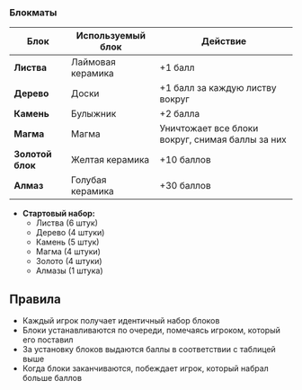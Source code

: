 ### Блокматы

Блок|Используемый блок|Действие
---|---|---
**Листва**|Лаймовая керамика|+1 балл
**Дерево**|Доски|+1 балл за каждую листву вокруг
**Камень**|Булыжник|+2 балла
**Магма**|Магма|Уничтожает все блоки вокруг, снимая баллы за них
**Золотой блок**|Желтая керамика|+10 баллов
**Алмаз**|Голубая керамика|+30 баллов

* **Стартовый набор:**
    - Листва (6 штук)
    - Дерево (4 штуки)
    - Камень (5 штук)
    - Магма (4 штуки)
    - Золото (4 штуки)
    - Алмазы (1 штука)

## Правила
* Каждый игрок получает идентичный набор блоков
* Блоки устанавливаются по очереди, помечаясь игроком, который его поставил
* За установку блоков выдаются баллы в соответствии с таблицей выше
* Когда блоки заканчиваются, побеждает игрок, который набрал больше баллов